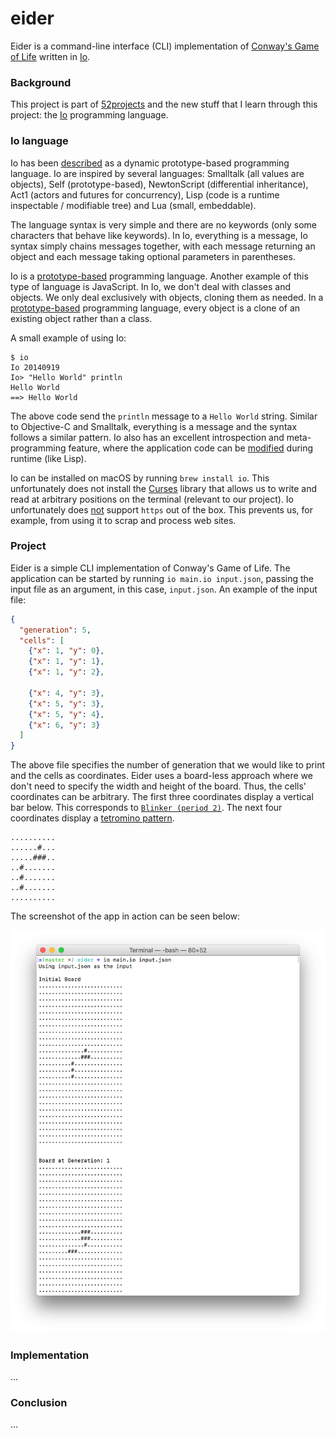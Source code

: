 # eider

Eider is a command-line interface (CLI) implementation of [Conway's Game of Life](https://en.wikipedia.org/wiki/Conway's_Game_of_Life) written in [Io](http://iolanguage.org).

### Background

This project is part of [52projects](https://donny.github.io/52projects/) and the new stuff that I learn through this project: the [Io](http://iolanguage.org) programming language.

### Io language

Io has been [described](http://iolanguage.org/guide/guide.html) as a dynamic prototype-based programming language. Io are inspired by several languages: Smalltalk (all values are objects), Self (prototype-based), NewtonScript (differential inheritance), Act1 (actors and futures for concurrency), Lisp (code is a runtime inspectable / modifiable tree) and Lua (small, embeddable).

The language syntax is very simple and there are no keywords (only some characters that behave like keywords). In Io, everything is a message, Io syntax simply chains messages together, with each message returning an object and each message taking optional parameters in parentheses.

Io is a [prototype-based](https://en.wikipedia.org/wiki/Prototype-based_programming) programming language. Another example of this type of language is JavaScript. In Io, we don't deal with classes and objects. We only deal exclusively with objects, cloning them as needed. In a [prototype-based](https://media.pragprog.com/titles/btlang/lo.pdf) programming language, every object is a clone of an existing object rather than a class.

A small example of using Io:

```shell
$ io
Io 20140919
Io> "Hello World" println
Hello World
==> Hello World
```

The above code send the `println` message to a `Hello World` string. Similar to Objective-C and Smalltalk, everything is a message and the syntax follows a similar pattern. Io also has an excellent introspection and meta-programming feature, where the application code can be [modified](http://viewsourcecode.org/why/hackety.org/2008/01/05/ioHasAVeryCleanMirror.html) during runtime (like Lisp).

Io can be installed on macOS by running `brew install io`. This unfortunately does not install the [Curses](http://iolanguage.org/reference/index.html#Curses.Curses) library that allows us to write and read at arbitrary positions on the terminal (relevant to our project). Io unfortunately does [not](https://github.com/stevedekorte/io/tree/master/addons/SecureSocket) support `https` out of the box. This prevents us, for example, from using it to scrap and process web sites.

### Project

Eider is a simple CLI implementation of Conway's Game of Life. The application can be started by running `io main.io input.json`, passing the input file as an argument, in this case, `input.json`. An example of the input file:

```json
{
  "generation": 5,
  "cells": [
    {"x": 1, "y": 0},
    {"x": 1, "y": 1},
    {"x": 1, "y": 2},

    {"x": 4, "y": 3},
    {"x": 5, "y": 3},
    {"x": 5, "y": 4},
    {"x": 6, "y": 3}
  ]
}
```

The above file specifies the number of generation that we would like to print and the cells as coordinates. Eider uses a board-less approach where we don't need to specify the width and height of the board. Thus, the cells' coordinates can be arbitrary. The first three coordinates display a vertical bar below. This corresponds to [`Blinker (period 2)`](https://en.wikipedia.org/wiki/Conway's_Game_of_Life). The next four coordinates display a [tetromino pattern](http://www.math.cornell.edu/~lipa/mec/4life2.png).

```
..........
......#...
.....###..
..#.......
..#.......
..#.......
..........
```

The screenshot of the app in action can be seen below:

![Screenshot](https://raw.githubusercontent.com/donny/eider/master/screenshot.png)

### Implementation

...

### Conclusion

...
